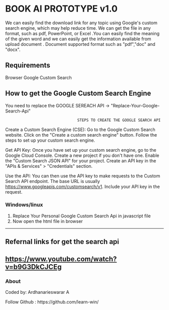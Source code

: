 # BOOK AI PROTOTYPE v1.0    
We can easily find the download link for any topic using Google's custom search engine, which may help reduce time. We can get the file in any format, such as pdf, PowerPoint, or Excel .You can easily find the meaning of the given word and we can easily get the information available from upload document . Document supported format such as "pdf","doc" and "docx".   

## Requirements
Browser
Google Custom Search

## How to get the Google Custom Search Engine

You need to replace the GOOGLE SEREACH API -> "Replace-Your-Google-Search-Api"

                                    STEPS TO CREATE THE GOOGLE SEARCH API 

Create a Custom Search Engine (CSE):
Go to the Google Custom Search website.
Click on the "Create a custom search engine" button.
Follow the steps to set up your custom search engine.

Get API Key:
Once you have set up your custom search engine, go to the Google Cloud Console.
Create a new project if you don't have one.
Enable the "Custom Search JSON API" for your project.
Create an API key in the "APIs & Services" > "Credentials" section.

Use the API:
You can then use the API key to make requests to the Custom Search API endpoint. The base URL is usually https://www.googleapis.com/customsearch/v1.
Include your API key in the request.

### Windows/linux

1) Replace Your Personal Google Custom Search Api in javascript file
2) Now open the html file in browser

------------------------

## Refernal links for get the search api
## https://www.youtube.com/watch?v=b9G3DkCJCEg
### About

<p>Coded by: Ardhanarieswarar A</p>
<p>Follow Github : https://github.com/learn-win/</p>




